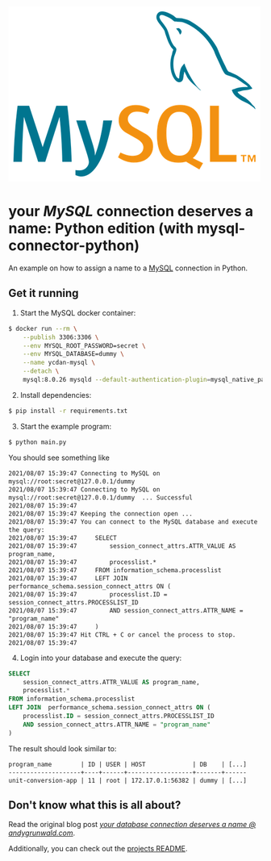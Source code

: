 ![MySQL logo](../../images/mysql-logo.png)

# your _MySQL_ connection deserves a name: Python edition (with mysql-connector-python)

An example on how to assign a name to a [MySQL](https://www.mysql.com/) connection in Python.

## Get it running

1. Start the MySQL docker container:
```sh
$ docker run --rm \
    --publish 3306:3306 \
    --env MYSQL_ROOT_PASSWORD=secret \
    --env MYSQL_DATABASE=dummy \
    --name ycdan-mysql \
    --detach \
    mysql:8.0.26 mysqld --default-authentication-plugin=mysql_native_password
```

2. Install dependencies:
```sh
$ pip install -r requirements.txt
```

3. Start the example program:
```sh
$ python main.py
```

You should see something like

```
2021/08/07 15:39:47 Connecting to MySQL on mysql://root:secret@127.0.0.1/dummy
2021/08/07 15:39:47 Connecting to MySQL on mysql://root:secret@127.0.0.1/dummy  ... Successful
2021/08/07 15:39:47
2021/08/07 15:39:47 Keeping the connection open ...
2021/08/07 15:39:47 You can connect to the MySQL database and execute the query:
2021/08/07 15:39:47 	SELECT
2021/08/07 15:39:47 	    session_connect_attrs.ATTR_VALUE AS program_name,
2021/08/07 15:39:47 	    processlist.*
2021/08/07 15:39:47 	FROM information_schema.processlist
2021/08/07 15:39:47 	LEFT JOIN  performance_schema.session_connect_attrs ON (
2021/08/07 15:39:47 	    processlist.ID = session_connect_attrs.PROCESSLIST_ID
2021/08/07 15:39:47 	    AND session_connect_attrs.ATTR_NAME = "program_name"
2021/08/07 15:39:47 	)
2021/08/07 15:39:47 Hit CTRL + C or cancel the process to stop.
2021/08/07 15:39:47
```

4. Login into your database and execute the query:
```sql
SELECT
	session_connect_attrs.ATTR_VALUE AS program_name,
	processlist.*
FROM information_schema.processlist
LEFT JOIN  performance_schema.session_connect_attrs ON (
	processlist.ID = session_connect_attrs.PROCESSLIST_ID
	AND session_connect_attrs.ATTR_NAME = "program_name"
)
```

The result should look similar to:

```
program_name        | ID | USER | HOST             | DB    | [...]
--------------------+----+------+------------------+-------+------
unit-conversion-app | 11 | root | 172.17.0.1:56382 | dummy | [...]
```

## Don't know what this is all about?

Read the original blog post [_your database connection deserves a name @ andygrunwald.com_](https://andygrunwald.com/blog/your-database-connection-deserves-a-name/ "Article your database connection deserves a name at Andy Grunwalds blog").

Additionally, you can check out the [projects README](https://github.com/andygrunwald/your-connection-deserves-a-name#readme).
